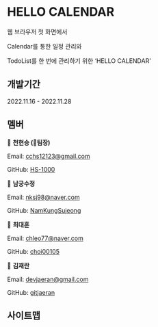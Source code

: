 # HELLO CALENDAR
웹 브라우저 첫 화면에서

Calendar를 통한 일정 관리와 

TodoList를 한 번에 관리하기 위한   ‘HELLO CALENDAR’   



## 개발기간
2022.11.16 - 2022.11.28



## 멤버

📌 **천현승 (👑팀장)**

Email:  cchs12123@gmail.com

GitHub:  [HS-1000](https://github.com/HS-1000)




📌 **남궁수정**

Email:  nksj98@naver.com

GitHub:  [NamKungSujeong](https://github.com/NamKungSujeong)



📌 **최대훈**

Email:  chleo77@naver.com

GitHub:  [choi00105](https://github.com/choi00105)



📌 **김재란**

Email:  devjaeran@gmail.com

GitHub:  [gitjaeran](https://github.com/gitjaeran)




## 사이트맵
